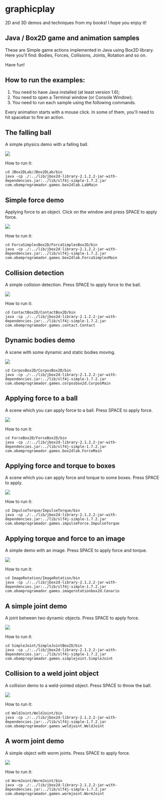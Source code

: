 # graphicplay

2D and 3D demos and techniques from my books! I hope you enjoy it!

## Java / Box2D game and animation samples

These are Simple game actions implemented in Java using Box2D library. Here you'll find: Bodies, Forces, Collisions, Joints, Rotation and so on.

Have fun!

## How to run the examples: 

1. You need to have Java installed (at least version 1.6);
2. You need to open a Terminal window (or Console Window);
3. You need to run each sample using the following commands.

Every animation starts with a mouse click. In some of them, you'll need to hit spacebar to fire an action.

## The falling ball

A simple physics demo with a falling ball.

![](./jbox2dlab.png)

How to run it: 
```
cd JBox2DLab/JBox2DLab/bin
java -cp ./:../lib/jbox2d-library-2.1.2.2-jar-with-dependencies.jar:../lib/slf4j-simple-1.7.2.jar com.obomprogramador.games.box2dlab.LabMain
```

## Simple force demo

Applying force to an object. Click on the window and press SPACE to apply force.

![](./forcasimples.png)

How to run it: 
```
cd ForcaSimplesBox2D/ForcaSimplesBox2D/bin
java -cp ./:../lib/jbox2d-library-2.1.2.2-jar-with-dependencies.jar:../lib/slf4j-simple-1.7.2.jar com.obomprogramador.games.box2dlab.ForcaSimplesMain
```

## Collision detection

A simple collision detection. Press SPACE to apply force to the ball.

![](./collision.png)

How to run it: 
```
cd ContactBox2D/ContactBox2D/bin
java -cp ./:../lib/jbox2d-library-2.1.2.2-jar-with-dependencies.jar:../lib/slf4j-simple-1.7.2.jar com.obomprogramador.games.contact.Contact
```

## Dynamic bodies demo

A scene with some dynamic and static bodies moving. 

![](./bodies.png)

```
cd CorposBox2D/CorposBox2D/bin
java -cp ./:../lib/jbox2d-library-2.1.2.2-jar-with-dependencies.jar:../lib/slf4j-simple-1.7.2.jar com.obomprogramador.games.corposbox2d.CorposMain
```

## Applying force to a ball

A scene which you can apply force to a ball. Press SPACE to apply force.

![](./force.png)

How to run it: 
```
cd ForceBox2D/ForceBox2D/bin
java -cp ./:../lib/jbox2d-library-2.1.2.2-jar-with-dependencies.jar:../lib/slf4j-simple-1.7.2.jar com.obomprogramador.games.box2dlab.ForceMain
```

## Applying force and torque to boxes

A scene which you can apply force and torque to some boxes. Press SPACE to apply.

![](./force-torque.png)

How to run it: 
```
cd ImpulseTorque/ImpulseTorque/bin
java -cp ./:../lib/jbox2d-library-2.1.2.2-jar-with-dependencies.jar:../lib/slf4j-simple-1.7.2.jar com.obomprogramador.games.impulseForce.ImpulseTorque
```

## Applying torque and force to an image

A simple demo with an image. Press SPACE to apply force and torque.

![](./image-rotation.png)

How to run it: 
```
cd ImageRotation/ImageRotation/bin
java -cp ./:../lib/jbox2d-library-2.1.2.2-jar-with-dependencies.jar:../lib/slf4j-simple-1.7.2.jar com.obomprogramador.games.imagerotationbox2d.Cenario
```

## A simple joint demo

A joint between two dynamic objects. Press SPACE to apply force.

![](./simple-joint.png)

How to run it: 
```
cd SimpleJoint/SimpleJointBox2D/bin
java -cp ./:../lib/jbox2d-library-2.1.2.2-jar-with-dependencies.jar:../lib/slf4j-simple-1.7.2.jar com.obomprogramador.games.simplejoint.SimpleJoint
```

## Collision to a weld joint object

A collision demo to a weld-jointed object. Press SPACE to throw the ball.

![](./weld-joint.png)

How to run it: 
```
cd WeldJoint/WeldJoint/bin
java -cp ./:../lib/jbox2d-library-2.1.2.2-jar-with-dependencies.jar:../lib/slf4j-simple-1.7.2.jar com.obomprogramador.games.weldjoint.WeldJoint
```

## A worm joint demo

A simple object with worm joints. Press SPACE to apply force.

![](./worm-joint.png)

How to run it: 
```
cd WormJoint/WormJoint/bin
java -cp ./:../lib/jbox2d-library-2.1.2.2-jar-with-dependencies.jar:../lib/slf4j-simple-1.7.2.jar com.obomprogramador.games.wormjoint.WormJoint
```

